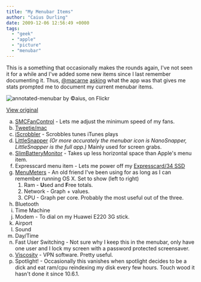 ```yaml
---
title: "My Menubar Items"
author: "Caius Durling"
date: 2009-12-06 12:56:49 +0000
tags:
  - "geek"
  - "apple"
  - "picture"
  - "menubar"
---
```


<!-- Just for this post -->
<style>
    ol { list-style-type: lower-alpha; }
    ol ol { list-style-type: decimal; }
</style>

This is a something that occasionally makes the rounds again, I've not seen it for a while and I've added some new items since I last remember documenting it. Thus, [@macarne][] [asking][macarne-question] what the app was that gives me stats prompted me to document my current menubar items.

[@macarne]: http://twitter.com/macarne
[macarne-question]: http://twitter.com/macarne/status/6398125336

![annotated-menubar by ©aius, on Flickr](http://farm3.static.flickr.com/2586/4162170875_1d1a8be4cf.jpg "annotated-menubar")

[View original][image]

[image]: http://www.flickr.com/photos/caius/4162170875/

1. [SMCFanControl](http://www.eidac.de/) - Lets me adjust the minimum speed of my fans.
2. [Tweetie/mac](http://atebits.com/tweetie-mac)
3. [iScrobbler](http://iscrobbler.sourceforge.net/) - Scrobbles tunes iTunes plays
4. [LittleSnapper](http://www.realmacsoftware.com/littlesnapper/) *(Or more accurately the menubar icon is NanoSnapper, LittleSnapper is the full app.)* Mainly used for screen grabs.
5. [SlimBatteryMonitor](http://www.orange-carb.org/SBM/) - Takes up less horizontal space than Apple's menu item.
6. Expresscard menu item - Lets me power off my [Expresscard/34 SSD](http://www.memoryc.com/storage/solidstatedisk/48gbfilematesolidgoexpresscardultra.html)
7. [MenuMeters](http://www.ragingmenace.com/software/menumeters/) - An old friend I've been using for as long as I can remember running OS X. Set to show (left to right)
    1. Ram - **U**sed and **F**ree totals.
    2. Network - Graph + values.
    3. CPU - Graph per core. Probably the most useful out of the three.
8. Bluetooth
9. Time Machine
10. Modem - To dial on my Huawei E220 3G stick.
11. Airport
12. Sound
13. Day/Time
14. Fast User Switching - Not sure why I keep this in the menubar, only have one user and I lock my screen with a password protected screensaver.
15. [Viscosity](http://www.viscosityvpn.com/) - VPN software. Pretty useful.
16. Spotlight! - Occasionally this vanishes when spotlight decides to be a dick and eat ram/cpu reindexing my disk every few hours. Touch wood it hasn't done it since 10.6.1.

